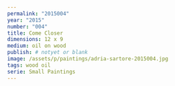```yaml
---
permalink: "2015004"
year: "2015"
number: "004"
title: Come Closer
dimensions: 12 x 9
medium: oil on wood
publish: # notyet or blank
image: /assets/p/paintings/adria-sartore-2015004.jpg
tags: wood oil
serie: Small Paintings
---
```

